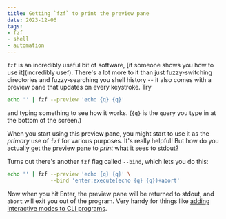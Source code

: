 ```yaml
---
title: Getting `fzf` to print the preview pane
date: 2023-12-06
tags: 
- fzf
- shell
- automation
---
```


`fzf` is an incredibly useful bit of software, [if someone shows you how to use it](incredibly usef). There's a lot more to it than just fuzzy-switching directories and fuzzy-searching you shell history -- it also comes with a preview pane that updates on every keystroke. Try

```bash
echo '' | fzf --preview 'echo {q} {q}'
```

and typing something to see how it works. (`{q}` is the `q`uery you type in at the bottom of the screen.)

When you start using this preview pane, you might start to use it as the _primary_ use of `fzf` for various purposes. It's really helpful! But how do you actually get the preview pane to *print* what it sees to stdout?

Turns out there's another `fzf` flag called `--bind`, which lets you do this:

```bash
echo '' | fzf --preview 'echo {q} {q}' \
              --bind 'enter:execute(echo {q} {q})+abort'
```

Now when you hit Enter, the preview pane will be returned to stdout, and `abort` will exit you out of the program. Very handy for things like [adding interactive modes to CLI programs](https://github.com/hiAndrewQuinn/finstem#interactive-mode).
